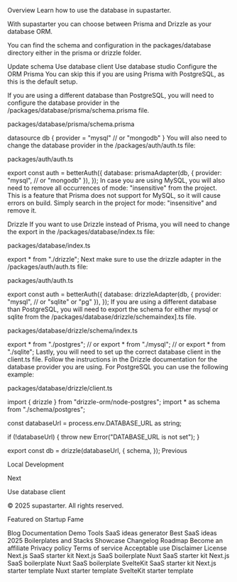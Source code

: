 Overview
Learn how to use the database in supastarter.

With supastarter you can choose between Prisma and Drizzle as your database ORM.

You can find the schema and configuration in the packages/database directory either in the prisma or drizzle folder.

Update schema
Use database client
Use database studio
Configure the ORM
Prisma
You can skip this if you are using Prisma with PostgreSQL, as this is the default setup.

If you are using a different database than PostgreSQL, you will need to configure the database provider in the /packages/database/prisma/schema.prisma file.

packages/database/prisma/schema.prisma

datasource db {
  provider = "mysql" // or "mongodb"
}
You will also need to change the database provider in the /packages/auth/auth.ts file:

packages/auth/auth.ts

export const auth = betterAuth({
	database: prismaAdapter(db, {
		provider: "mysql", // or "mongodb"
	}),
});
In case you are using MySQL, you will also need to remove all occurrences of mode: "insensitive" from the project. This is a feature that Prisma does not support for MySQL, so it will cause errors on build. Simply search in the project for mode: "insensitive" and remove it.

Drizzle
If you want to use Drizzle instead of Prisma, you will need to change the export in the /packages/database/index.ts file:

packages/database/index.ts

export * from "./drizzle";
Next make sure to use the drizzle adapter in the /packages/auth/auth.ts file:

packages/auth/auth.ts

export const auth = betterAuth({
	database: drizzleAdapter(db, {
		provider: "mysql", // or "sqlite" or "pg"
	}),
});
If you are using a different database than PostgreSQL, you will need to export the schema for either mysql or sqlite from the /packages/database/drizzle/schemaindex].ts file.

packages/database/drizzle/schema/index.ts

export * from "./postgres";
// or export * from "./mysql";
// or export * from "./sqlite";
Lastly, you will need to set up the correct database client in the client.ts file. Follow the instructions in the Drizzle documentation for the database provider you are using. For PostgreSQL you can use the following example:

packages/database/drizzle/client.ts

import { drizzle } from "drizzle-orm/node-postgres";
import * as schema from "./schema/postgres";
 
const databaseUrl = process.env.DATABASE_URL as string;
 
if (!databaseUrl) {
	throw new Error("DATABASE_URL is not set");
}
 
export const db = drizzle(databaseUrl, {
	schema,
});
Previous

Local Development

Next

Use database client

© 2025 supastarter. All rights reserved.

Featured on Startup Fame



Blog
Documentation
Demo
Tools
SaaS ideas generator
Best SaaS ideas 2025
Boilerplates and Stacks
Showcase
Changelog
Roadmap
Become an affiliate
Privacy policy
Terms of service
Acceptable use
Disclaimer
License
Next.js SaaS starter kit
Next.js SaaS boilerplate
Nuxt SaaS starter kit
Next.js SaaS boilerplate
Nuxt SaaS boilerplate
SvelteKit SaaS starter kit
Next.js starter template
Nuxt starter template
SvelteKit starter template


